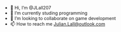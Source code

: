 - 👋 Hi, I’m @JLall207
- 🌱 I’m currently studing programming
- 💞️ I’m looking to collaborate on game development
- 📫 How to reach me Julian.Lall@outlook.com

<!---
JLall207/JLall207 is a ✨ special ✨ repository because its `README.md` (this file) appears on your GitHub profile.
You can click the Preview link to take a look at your changes.
--->
